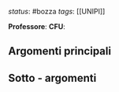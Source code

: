 *status*: #bozza 
*tags*: [[UNIPI]]

**Professore**: 
**CFU**:

## Argomenti principali



## Sotto - argomenti